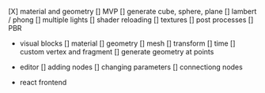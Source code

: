 [X] material and geometry
[] MVP
[] generate cube, sphere, plane
[] lambert / phong
[] multiple lights
[] shader reloading
[] textures
[] post processes
[] PBR

- visual blocks
  [] material
  [] geometry
  [] mesh
  [] transform
  [] time
  [] custom vertex and fragment
  [] generate geometry at points

- editor
    [] adding nodes
    [] changing parameters
    [] connectiong nodes

- react frontend